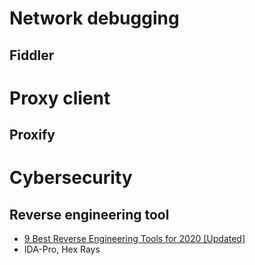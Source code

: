 # Network debugging
## Fiddler

# Proxy client
## Proxify
# Cybersecurity
## Reverse engineering tool
- [9 Best Reverse Engineering Tools for 2020 [Updated]](https://www.apriorit.com/dev-blog/366-software-reverse-engineering-tools)
- IDA-Pro, Hex Rays